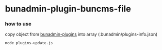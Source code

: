 # bunadmin-plugin-buncms-file

### how to use

copy object from [bunadmin-plugins](https://github.com/bunred/bunadmin-plugins/blob/master/navigation/file-upload/bunred/bunadmin-plugin-buncms-file.json) into array (:bunadmin/plugins-info.json)
```
node plugins-update.js
```
